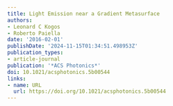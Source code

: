 ```yaml
---
title: Light Emission near a Gradient Metasurface
authors:
- Leonard C Kogos
- Roberto Paiella
date: '2016-02-01'
publishDate: '2024-11-15T01:34:51.498953Z'
publication_types:
- article-journal
publication: '*ACS Photonics*'
doi: 10.1021/acsphotonics.5b00544
links:
- name: URL
  url: https://doi.org/10.1021/acsphotonics.5b00544
---
```

